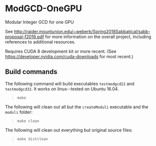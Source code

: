# ModGCD-OneGPU
Modular Integer GCD for one GPU

See http://raider.mountunion.edu/~weberk/Spring2018Sabbatical/sabb-proposal-f2016.pdf for more information on the overall project, including references to additional resources.

Requires CUDA 8 development kit or more recent.  (See https://developer.nvidia.com/cuda-downloads for most recent.)

## Build commands

The following command will build executables `testmodgcd22` and `testmodgcd32`.  It works on linux--tested on Ubuntu 16.04.
> `make`

The following will clean out all but the `createModuli` executable and the `moduli` folder:
> `make clean`

The following will clean out everything but original source files:
> `make distclean`
